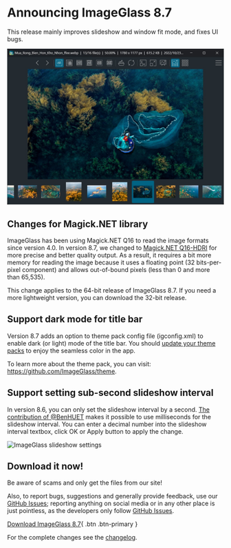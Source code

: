 # Announcing ImageGlass 8.7
This release mainly improves slideshow and window fit mode, and fixes UI bugs.

![ImageGlass 8.7.10.26](https://raw.githubusercontent.com/ImageGlass/config/main/screenshots/v8.7/8.7_1.jpg)


## Changes for Magick.NET library
ImageGlass has been using Magick.NET Q16 to read the image formats since version 4.0. In version 8.7, we changed to [Magick.NET Q16-HDRI](https://github.com/dlemstra/Magick.NET/tree/main/docs#q8-q16-or-q16-hdri) for more precise and better quality output. As a result, it requires a bit more memory for reading the image because it uses a floating point (32 bits-per-pixel component) and allows out-of-bound pixels (less than 0 and more than 65,535).

This change applies to the 64-bit release of ImageGlass 8.7. If you need a more lightweight version, you can download the 32-bit release.


## Support dark mode for title bar
Version 8.7 adds an option to theme pack config file (igconfig.xml) to enable dark (or light) mode of the title bar. You should [update your theme packs](https://imageglass.org/themes) to enjoy the seamless color in the app.

To learn more about the theme pack, you can visit: https://github.com/ImageGlass/theme.


## Support setting sub-second slideshow interval
In version 8.6, you can only set the slideshow interval by a second. [The contribution of @BenHUET](https://github.com/d2phap/ImageGlass/pull/1393) makes it possible to use milliseconds for the slideshow interval. You can enter a decimal number into the slideshow interval textbox, click OK or Apply button to apply the change.

![ImageGlass slideshow settings](https://user-images.githubusercontent.com/3154213/197379728-4206268b-5079-45bf-bfc7-0d3e0d31c62d.png)


## Download it now!
Be aware of scams and only get the files from our site! 

Also, to report bugs, suggestions and generally provide feedback, use our [GitHub Issues](https://github.com/d2phap/ImageGlass/issues); reporting anything on social media or in any other place is just pointless, as the developers only follow [GitHub Issues](https://github.com/d2phap/ImageGlass/issues).


[Download ImageGlass 8.7](https://imageglass.org/download){ .btn .btn-primary }


For the complete changes see the [changelog](https://github.com/d2phap/ImageGlass/releases/tag/8.7.11.6).
